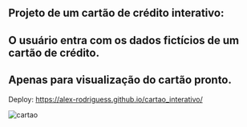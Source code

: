 ## Projeto de um cartão de crédito interativo: 
## O usuário entra com os dados fictícios de um cartão de crédito.
## Apenas para visualização do cartão pronto.

 Deploy: https://alex-rodriguess.github.io/cartao_interativo/
 
 
![cartao](https://user-images.githubusercontent.com/94028723/203867865-4da9f35d-f330-444e-a743-6d7edad696e7.png)
